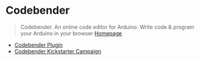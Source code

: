 # Codebender

> Codebender. An online code editor for Arduino. Write code & program your Arduino in your browser [Homepage](https://codebender.cc/)

* [Codebender Plugin](https://codebender.cc/static/plugin)
* [Codebender Kickstarter Campaign](https://www.kickstarter.com/projects/1014603132/codebender-esp-cloud-ide-with-over-the-air-updates?ref=thanks)

